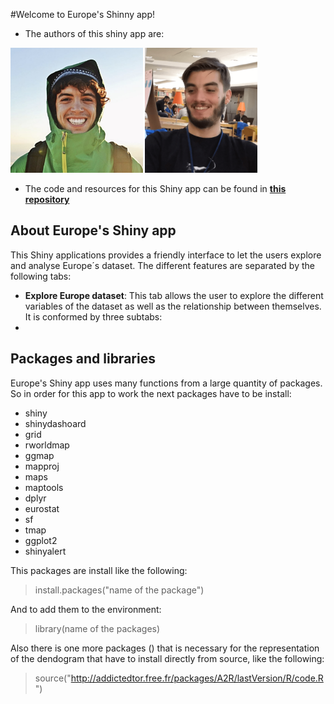 #Welcome to Europe's Shinny app!
* The authors of this shiny app  are:

<img src="roberto.png" height="200"> 
<img src="panas.png" height="200" width = "180">

* The code and resources for this Shiny app can be found in [**this repository**](https://github.com/rllopcar/big_data_shiny.git)

## About Europe's Shiny app
This Shiny applications provides a friendly interface to let the users explore and analyse Europe´s dataset. The different features are separated by the following tabs:  

*  **Explore Europe dataset**: This tab allows the user to explore the different variables of the dataset as well as the relationship between themselves. It is conformed by three subtabs:
 * 
		
## Packages and libraries
Europe's Shiny app uses many functions from a large quantity of packages. So in order for this app to work the next packages have to be install:

* shiny
* shinydashoard
* grid
* rworldmap
* ggmap
* mapproj
* maps
* maptools
* dplyr
* eurostat
* sf
* tmap
* ggplot2
* shinyalert

This packages are install like the following:
>install.packages("name of the package")

And to add them to the environment:
>library(name of the packages)

Also there is one more packages () that is necessary for the representation of the dendogram that have to install directly from source, like the following:
>source("http://addictedtor.free.fr/packages/A2R/lastVersion/R/code.R")


